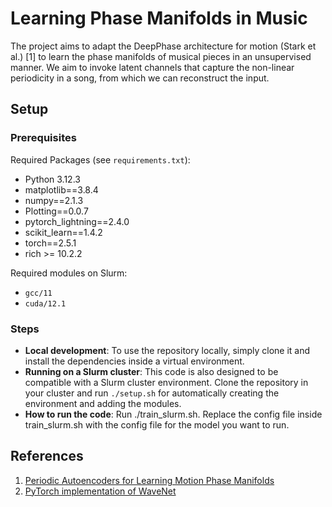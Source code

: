 # Learning Phase Manifolds in Music
The project aims to adapt the DeepPhase architecture for motion
(Stark et al.) [1] to learn the phase manifolds of musical pieces
in an unsupervised manner. We aim to invoke latent channels
that capture the non-linear periodicity in a song, from which we
can reconstruct the input. 


## Setup
### Prerequisites
Required Packages (see ```requirements.txt```):
- Python 3.12.3
- matplotlib==3.8.4
- numpy==2.1.3
- Plotting==0.0.7
- pytorch_lightning==2.4.0
- scikit_learn==1.4.2
- torch==2.5.1
- rich >= 10.2.2
  
Required modules on Slurm:
  - `gcc/11`
  - `cuda/12.1`

### Steps
- **Local development**: To use the repository locally, simply clone it and install the dependencies inside a virtual environment. 
- **Running on a Slurm cluster**: This code is also designed to be compatible with a Slurm cluster environment. Clone the repository in your cluster and run ```./setup.sh``` for automatically creating the environment and adding the modules.
- **How to run the code**: Run ./train_slurm.sh. Replace the config file inside train_slurm.sh with the config file for the model you want to run.


## References

1. [Periodic Autoencoders for Learning Motion Phase Manifolds](https://dl.acm.org/doi/10.1145/3528223.3530178)
2. [PyTorch implementation of WaveNet](https://github.com/vincentherrmann/pytorch-wavenet/tree/master)
